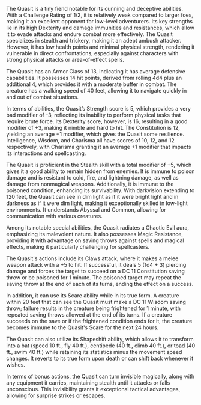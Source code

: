 The Quasit is a tiny fiend notable for its cunning and deceptive abilities. With a Challenge Rating of 1/2, it is relatively weak compared to larger foes, making it an excellent opponent for low-level adventurers. Its key strengths lie in its high Dexterity and damage immunities and resistances, which allow it to evade attacks and endure combat more effectively. The Quasit specializes in stealth and trickery, making it an adept ambush attacker. However, it has low health points and minimal physical strength, rendering it vulnerable in direct confrontations, especially against characters with strong physical attacks or area-of-effect spells.

The Quasit has an Armor Class of 13, indicating it has average defensive capabilities. It possesses 14 hit points, derived from rolling 4d4 plus an additional 4, which provides it with a moderate buffer in combat. The creature has a walking speed of 40 feet, allowing it to navigate quickly in and out of combat situations. 

In terms of abilities, the Quasit’s Strength score is 5, which provides a very bad modifier of -3, reflecting its inability to perform physical tasks that require brute force. Its Dexterity score, however, is 16, resulting in a good modifier of +3, making it nimble and hard to hit. The Constitution is 12, yielding an average +1 modifier, which gives the Quasit some resilience. Intelligence, Wisdom, and Charisma all have scores of 10, 12, and 12 respectively, with Charisma granting it an average +1 modifier that impacts its interactions and spellcasting.

The Quasit is proficient in the Stealth skill with a total modifier of +5, which gives it a good ability to remain hidden from enemies. It is immune to poison damage and is resistant to cold, fire, and lightning damage, as well as damage from nonmagical weapons. Additionally, it is immune to the poisoned condition, enhancing its survivability. With darkvision extending to 120 feet, the Quasit can see in dim light as if it were bright light and in darkness as if it were dim light, making it exceptionally skilled in low-light environments. It understands Abyssal and Common, allowing for communication with various creatures.

Among its notable special abilities, the Quasit radiates a Chaotic Evil aura, emphasizing its malevolent nature. It also possesses Magic Resistance, providing it with advantage on saving throws against spells and magical effects, making it particularly challenging for spellcasters.

The Quasit's actions include its Claws attack, where it makes a melee weapon attack with a +5 to hit. If successful, it deals 5 (1d4 + 3) piercing damage and forces the target to succeed on a DC 11 Constitution saving throw or be poisoned for 1 minute. The poisoned target may repeat the saving throw at the end of each of its turns, ending the effect on a success. 

In addition, it can use its Scare ability while in its true form. A creature within 20 feet that can see the Quasit must make a DC 11 Wisdom saving throw; failure results in the creature being frightened for 1 minute, with repeated saving throws allowed at the end of its turns. If a creature succeeds on the save or if the frightened condition ends for it, the creature becomes immune to the Quasit's Scare for the next 24 hours.

The Quasit can also utilize its Shapeshift ability, which allows it to transform into a bat (speed 10 ft., fly 40 ft.), centipede (40 ft., climb 40 ft.), or toad (40 ft., swim 40 ft.) while retaining its statistics minus the movement speed changes. It reverts to its true form upon death or can shift back whenever it wishes. 

In terms of bonus actions, the Quasit can turn invisible magically, along with any equipment it carries, maintaining stealth until it attacks or falls unconscious. This invisibility grants it exceptional tactical advantages, allowing for surprise strikes or escapes.